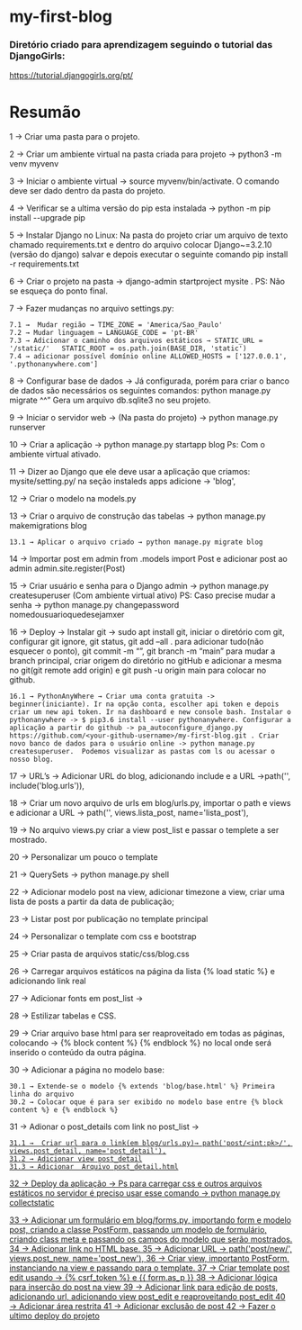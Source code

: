 # my-first-blog 

### Diretório criado para aprendizagem seguindo o tutorial das DjangoGirls: 
https://tutorial.djangogirls.org/pt/

# Resumão

1 →   Criar uma pasta para o projeto.

2 →  Criar um ambiente virtual na pasta criada para projeto → python3 -m venv myvenv

3 →  Iniciar o ambiente virtual → source myvenv/bin/activate. O comando deve ser dado dentro da pasta do projeto.

4 → Verificar se a ultima versão do pip esta instalada → python -m pip install --upgrade pip

5 → Instalar Django no Linux: Na pasta do projeto criar um arquivo de texto chamado requirements.txt e dentro do arquivo colocar Django~=3.2.10 (versão do django) salvar e depois executar o seguinte comando   pip install -r requirements.txt

6 → Criar o projeto na pasta → django-admin startproject mysite .   PS: Não se esqueça do ponto final.

7 → Fazer mudanças no arquivo settings.py: 
	
    7.1 →  Mudar região → TIME_ZONE = 'America/Sao_Paulo'  
	7.2 → Mudar linguagem → LANGUAGE_CODE = 'pt-BR'
	7.3 → Adicionar o caminho dos arquivos estáticos → STATIC_URL = '/static/'   STATIC_ROOT = os.path.join(BASE_DIR, 'static')
	7.4 → adicionar possível domínio online ALLOWED_HOSTS = ['127.0.0.1', '.pythonanywhere.com']

8 → Configurar base de dados → Já configurada, porém para criar o banco de dados são necessários os seguintes comandos: python manage.py migrate ^^” Gera um arquivo db.sqlite3 no seu projeto.

9 → Iniciar o servidor web → (Na pasta do projeto) → python manage.py runserver

10 → Criar a aplicação → python manage.py startapp blog Ps: Com o ambiente virtual ativado.

11 → Dizer ao Django que ele deve usar a aplicação que criamos: mysite/setting.py/  na seção instaleds apps adicione → 'blog',

12 → Criar o modelo na models.py

13 →  Criar o arquivo de construção das tabelas → python manage.py makemigrations blog

	13.1 → Aplicar o arquivo criado → python manage.py migrate blog

14 → Importar post em admin from .models import Post e adicionar post ao admin admin.site.register(Post)

15 → Criar usuário e senha para o Django admin → python manage.py createsuperuser (Com ambiente virtual ativo) PS: Caso precise mudar a senha → python manage.py changepassword nomedousuarioquedesejamxer

16 → Deploy → Instalar git → sudo apt install git, iniciar o diretório com git, configurar git ignore,  git status, git add –all . para adicionar tudo(não esquecer o ponto), git commit -m “”, git branch -m “main” para mudar a branch principal, criar origem do diretório no gitHub e adicionar a mesma no git(git remote add origin) e git push -u origin main para colocar no github.
	
    16.1 → PythonAnyWhere → Criar uma conta gratuita -> beginner(iniciante). Ir na opção conta, escolher api token e depois criar um new api token. Ir na dashboard e new console bash. Instalar o pythonanywhere -> $ pip3.6 install --user pythonanywhere. Configurar a aplicação a partir do github -> pa_autoconfigure_django.py https://github.com/<your-github-username>/my-first-blog.git . Criar novo banco de dados para o usuário online -> python manage.py createsuperuser.  Podemos visualizar as pastas com ls ou acessar o nosso blog.

17 →  URL’s → Adicionar URL do blog, adicionando include e a URL →path('', include('blog.urls')),

18 → Criar um novo arquivo de urls em blog/urls.py, importar o path e views e adicionar a URL → path('', views.lista_post, name='lista_post'),

19 → No arquivo views.py  criar a  view post_list e passar o templete a ser mostrado.

20 → Personalizar um pouco o template

21 → QuerySets → python manage.py shell 

22 → Adicionar modelo post na view, adicionar timezone a view,  criar uma lista de posts a partir da data de publicação;

23 → Listar post por publicação no template principal

24 → Personalizar o template com css e bootstrap

25 → Criar pasta de arquivos static/css/blog.css

26 → Carregar arquivos estáticos na página da lista {% load static %} e adicionando link real <link rel="stylesheet" href="{% static 'css/blog.css' %}">

27 → Adicionar fonts em post_list → <link href="//fonts.googleapis.com/css?family=Lobster&subset=latin,latin-ext" rel="stylesheet" type="text/css">

28 → Estilizar tabelas e CSS.

29 → Criar arquivo base html para ser reaproveitado em todas as páginas, colocando →  {% block content %} {% endblock %}  no local onde será inserido o conteúdo da outra página.

30 → Adicionar a página  no modelo base:
	
    30.1 → Extende-se o modelo {% extends 'blog/base.html' %} Primeira linha do arquivo 
	30.2 → Colocar oque é para ser exibido no modelo base entre {% block content %} e {% endblock %}

31 → Adionar o post_details com link no post_list → <a href="{% url 'post_detalhes' pk=post.pk %}">

	31.1 →  Criar url para o link(em blog/urls.py)→ path('post/<int:pk>/', views.post_detail, name='post_detail'),
	31.2 → Adicionar view post_detail
	31.3 → Adicionar  Arquivo post_detail.html


32 → Deploy da aplicação → Ps para carregar css e outros arquivos estáticos no servidor é preciso usar esse comando → python manage.py collectstatic

33 → Adicionar um formulário em blog/forms.py, importando form e modelo post, criando a classe PostForm, passando um modelo de formulário, criando class meta e passando os campos do modelo que serão mostrados.
34 → Adicionar link no HTML base.
35 → Adicionar URL → path('post/new/', views.post_new, name='post_new'),
36 → Criar view, importanto PostForm, instanciando na view e passando para o template.
37 → Criar template post edit usando → {% csrf_token %} e {{ form.as_p }} 
38 → Adicionar lógica para inserção do post na view
39 → Adicionar link para edição de posts, adicionando url, adicionando view post_edit e reaproveitando post_edit
40 → Adicionar área restrita
41 →  Adicionar exclusão de post
42 → Fazer o ultimo deploy do projeto